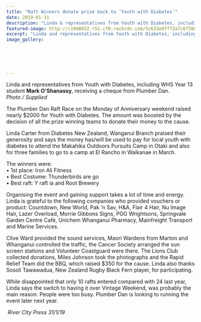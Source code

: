 ```yaml
---
title: "Raft Winners donate prize back to ‘Youth with Diabetes'"
date: 2019-01-31
description: "Linda & representatives from Youth with Diabetes, including WHS Year 13 student Mark O'Shanassy, receiving a cheque..."
featured-image: http://c1940652.r52.cf0.rackcdn.com/5c633e8fff2a7c6f50000135/Mark-OShanassy-Raft-race-300--diabetic-31.1.19.RCP.jpg
excerpt: "Linda and representatives from Youth with Diabetes, including WHS Year 13 student Mark O'Shanassy, receiving a cheque from Plumber Dan."
image_gallery:
    
    
    
    
    
---
```


<p><span><span>Linda and representatives from Youth with Diabetes, including WHS Year 13 student <strong>Mark O'Shanassy</strong>, receiving a cheque from Plumber Dan.<br /><em>Photo / Supplied</em></span></span></p>
<p><span>The Plumber Dan Raft Race on the Monday of Anniversary weekend raised nearly $2000 for Youth with Diabetes. The amount was boosted by the decision of all the prize winning teams to donate their money to the cause.</span></p>
<p><span>Linda Carter from Diabetes New Zealand, Wanganui Branch praised their generosity and says the money has/will be used to pay</span><span class="text_exposed_show">&nbsp;for local youth with diabetes to attend the Makahika Outdoors Pursuits Camp in Otaki and also for three families to go to a camp at El Rancho in Waikanae in March.<br /></span></p>
<p><span class="text_exposed_show">The winners were:<br />&bull; 1st place: Iron Ali Fitness<br />&bull; Best Costume: Thunderbirds are go<br />&bull; Best raft: Y raft ia and Root Brewery<br /></span></p>
<p><span class="text_exposed_show">Organising the event and gaining support takes a lot of time and energy. Linda is grateful to the following companies who provided vouchers or product: Countdown, New World, Pak &lsquo;n Sav, H&amp;A, Flair 4 Hair, Nu Image Hair, Lazer Overload, Morrie Gibbons Signs, PGG Wrightsons, Springvale Garden Centre Caf&eacute;, Unichem Whanganui Pharmacy, Mainfreight Transport and Marine Services.<br /></span></p>
<p><span class="text_exposed_show">Clive Ward provided the sound services, Maori Wardens from Marton and Whanganui controlled the traffic, the Cancer Society arranged the sun screen stations and Volunteer Coastguard were there. The Lions Club collected donations, Miles Johnson took the photographs and the Rapid Relief Team did the BBQ, which raised $350 for the cause. Linda also thanks Sosoli Tawawadua, New Zealand Rugby Black Fern player, for participating.<br /></span></p>
<p><span class="text_exposed_show">While disappointed that only 10 rafts entered compared with 24 last year, Linda says the switch to having it over Vintage Weekend, was probably the main reason. People were too busy. Plumber Dan is looking to running the event later next year.</span></p>
<p><span class="text_exposed_show">&nbsp;<em>River City Press 31/1/19</em></span></p>

